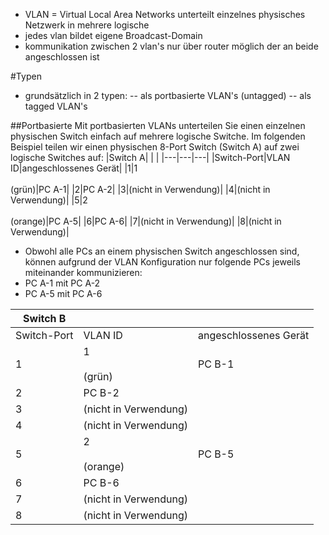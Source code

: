 - VLAN = Virtual Local Area Networks unterteilt einzelnes physisches Netzwerk in mehrere logische
- jedes vlan bildet eigene Broadcast-Domain
- kommunikation zwischen 2 vlan's nur über router möglich der an beide angeschlossen ist


#Typen
- grundsätzlich in 2 typen:
-- als portbasierte VLAN's (untagged)
-- als tagged VLAN's

##Portbasierte
Mit portbasierten VLANs unterteilen Sie einen einzelnen physischen Switch einfach auf mehrere logische Switche. Im folgenden Beispiel teilen wir einen physischen 8-Port Switch (Switch A) auf zwei logische Switches auf:
|Switch A|   |   |
|---|---|---|
|Switch-Port|VLAN ID|angeschlossenes Gerät|
|1|1<br><br>(grün)|PC A-1|
|2|PC A-2|
|3|(nicht in Verwendung)|
|4|(nicht in Verwendung)|
|5|2<br><br>(orange)|PC A-5|
|6|PC A-6|
|7|(nicht in Verwendung)|
|8|(nicht in Verwendung)|

- Obwohl alle PCs an einem physischen Switch angeschlossen sind, können aufgrund der VLAN Konfiguration nur folgende PCs jeweils miteinander kommunizieren:
- PC A-1 mit PC A-2
- PC A-5 mit PC A-6

|Switch B|   |   |
|---|---|---|
|Switch-Port|VLAN ID|angeschlossenes Gerät|
|1|1<br><br>(grün)|PC B-1|
|2|PC B-2|
|3|(nicht in Verwendung)|
|4|(nicht in Verwendung)|
|5|2<br><br>(orange)|PC B-5|
|6|PC B-6|
|7|(nicht in Verwendung)|
|8|(nicht in Verwendung)|

